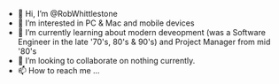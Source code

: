 - 👋 Hi, I’m @RobWhittlestone
- 👀 I’m interested in PC & Mac and mobile devices
- 🌱 I’m currently learning about modern deveopment (was a Software Engineer in the late '70's, 80's & 90's) and Project Manager from mid '80's
- 💞️ I’m looking to collaborate on nothing currently. 
- 📫 How to reach me ...

<!---
RobWhittlestone/RobWhittlestone is a ✨ special ✨ repository because its `README.md` (this file) appears on your GitHub profile.
You can click the Preview link to take a look at your changes.
--->
